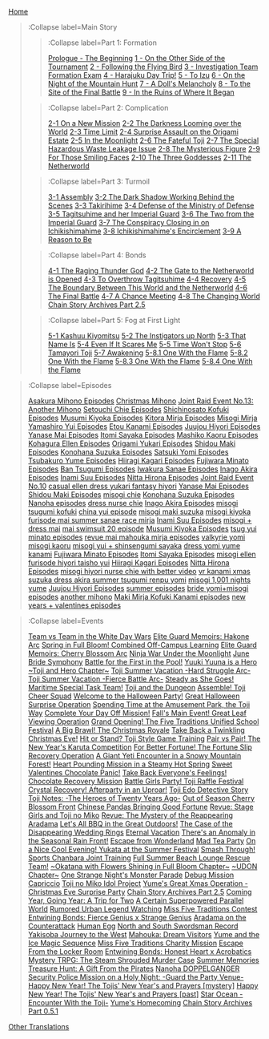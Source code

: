 [Home](/)
> :Collapse label=Main Story
> 
> > :Collapse label=Part 1: Formation
> > 
> > [Prologue - The Beginning](/docs/Prologue_-_The_Beginning)
> > [1 - On the Other Side of the Tournament](/docs/1_-_On_the_Other_Side_of_the_Tournament)
> > [2 - Following the Flying Bird](/docs/2_-_Following_the_Flying_Bird)
> > [3 - Investigation Team Formation Exam](/docs/3_-_Investigation_Team_Formation_Exam)
> > [4 - Harajuku Day Trip!](/docs/4_-_Harajuku_Day_Trip!)
> > [5 - To Izu](/docs/5_-_To_Izu)
> > [6 - On the Night of the Mountain Hunt](/docs/6_-_On_the_Night_of_the_Mountain_Hunt)
> > [7 - A Doll's Melancholy](/docs/7_-_A_Doll's_Melancholy)
> > [8 - To the Site of the Final Battle](/docs/8_-_To_the_Site_of_the_Final_Battle)
> > [9 - In the Ruins of Where It Began](/docs/9_-_In_the_Ruins_of_Where_It_Began)
>
> > :Collapse label=Part 2: Complication
> >
> > [2-1 On a New Mission](/docs/2-1_On_a_New_Mission)
> > [2-2 The Darkness Looming over the World](/docs/2-2_The_Darkness_Looming_over_the_World)
> > [2-3 Time Limit](/docs/2-3_Time_Limit)
> > [2-4 Surprise Assault on the Origami Estate](/docs/2-4_Surprise_Assault_on_the_Origami_Estate)
> > [2-5 In the Moonlight](/docs/2-5_In_the_Moonlight)
> > [2-6 The Fateful Toji](/docs/2-6_The_Fateful_Toji)
> > [2-7 The Special Hazardous Waste Leakage Issue](/docs/2-7_The_Special_Hazardous_Waste_Leakage_Issue)
> > [2-8 The Mysterious Figure](/docs/2-8_The_Mysterious_Figure)
> > [2-9 For Those Smiling Faces](/docs/2-9_For_Those_Smiling_Faces)
> > [2-10 The Three Goddesses](/docs/2-10_The_Three_Goddesses)
> > [2-11 The Netherworld](/docs/2-11_The_Netherworld)
>
> > :Collapse label=Part 3: Turmoil
> >
> > [3-1 Assembly](/docs/3-1_Assembly)
> > [3-2 The Dark Shadow Working Behind the Scenes](/docs/3-2_The_Dark_Shadow_Working_Behind_the_Scenes)
> > [3-3 Takirihime](/docs/3-3_Takirihime)
> > [3-4 Defense of the Ministry of Defense](/docs/3-4_Defense_of_the_Ministry_of_Defense)
> > [3-5 Tagitsuhime and her Imperial Guard](/docs/3-5_Tagitsuhime_and_her_Imperial_Guard)
> > [3-6 The Two from the Imperial Guard](/docs/3-6_The_Two_from_the_Imperial_Guard)
> > [3-7 The Conspiracy Closing in on Ichikishimahime](/docs/3-7_The_Conspiracy_Closing_in_on_Ichikishimahime)
> > [3-8 Ichikishimahime's Encirclement](/docs/3-8_Ichikishimahime's_Encirclement)
> > [3-9 A Reason to Be](/docs/3-9_A_Reason_to_Be)
>
> > :Collapse label=Part 4: Bonds
> >
> > [4-1 The Raging Thunder God](/docs/4-1_The_Raging_Thunder_God)
> > [4-2 The Gate to the Netherworld is Opened](/docs/4-2_The_Gate_to_the_Netherworld_is_Opened)
> > [4-3 To Overthrow Tagitsuhime](/docs/4-3_To_Overthrow_Tagitsuhime)
> > [4-4 Recovery](/docs/4-4_Recovery)
> > [4-5 The Boundary Between This World and the Netherworld](/docs/4-5_The_Boundary_Between_This_World_and_the_Netherworld)
> > [4-6 The Final Battle](/docs/4-6_The_Final_Battle)
> > [4-7 A Chance Meeting](/docs/4-7_A_Chance_Meeting)
> > [4-8 The Changing World](/docs/4-8_The_Changing_World)
> > [Chain Story Archives Part 2.5](/docs/Chain_Story_Archives_Part_2.5)
>
> > :Collapse label=Part 5: Fog at First Light
> >
> > [5-1 Kashuu Kiyomitsu](/docs/5-1_Kashuu_Kiyomitsu)
> > [5-2 The Instigators up North](/docs/5-2_The_Instigators_up_North)
> > [5-3 That Name Is](/docs/5-3_That_Name_Is)
> > [5-4 Even If It Scares Me](/docs/5-4_Even_If_It_Scares_Me)
> > [5-5 Time Won't Stop](/docs/5-5_Time_Won't_Stop)
> > [5-6 Tamayori Toji](/docs/5-6_Tamayori_Toji)
> > [5-7 Awakening](/docs/5-7_Awakening)
> > [5-8.1 One With the Flame](/docs/5-8.1_One_With_the_Flame)
> > [5-8.2 One With the Flame](/docs/5-8.2_One_With_the_Flame)
> > [5-8.3 One With the Flame](/docs/5-8.3_One_With_the_Flame)
> > [5-8.4 One With the Flame](/docs/5-8.4_One_With_the_Flame)

> :Collapse label=Episodes
> 
> [Asakura Mihono Episodes](/docs/Asakura_Mihono_Episodes)
> [Christmas Mihono](/docs/Christmas_Mihono)
> [Joint Raid Event No.13: Another Mihono](/docs/Joint_Raid_Event_No.13:_Another_Mihono)
> [Setouchi Chie Episodes](/docs/Setouchi_Chie_Episodes)
> [Shichinosato Kofuki Episodes](/docs/Shichinosato_Kofuki_Episodes)
> [Musumi Kiyoka Episodes](/docs/Musumi_Kiyoka_Episodes)
> [Kitora Mirja Episodes](/docs/Kitora_Mirja_Episodes)
> [Misogi Mirja](/docs/Misogi_Mirja)
> [Yamashiro Yui Episodes](/docs/Yamashiro_Yui_Episodes)
> [Etou Kanami Episodes](/docs/Etou_Kanami_Episodes)
> [Juujou Hiyori Episodes](/docs/Juujou_Hiyori_Episodes)
> [Yanase Mai Episodes](/docs/Yanase_Mai_Episodes)
> [Itomi Sayaka Episodes](/docs/Itomi_Sayaka_Episodes)
> [Mashiko Kaoru Episodes](/docs/Mashiko_Kaoru_Episodes)
> [Kohagura Ellen Episodes](/docs/Kohagura_Ellen_Episodes)
> [Origami Yukari Episodes](/docs/Origami_Yukari_Episodes)
> [Shidou Maki Episodes](/docs/Shidou_Maki_Episodes)
> [Konohana Suzuka Episodes](/docs/Konohana_Suzuka_Episodes)
> [Satsuki Yomi Episodes](/docs/Satsuki_Yomi_Episodes)
> [Tsubakuro Yume Episodes](/docs/Tsubakuro_Yume_Episodes)
> [Hiiragi Kagari Episodes](/docs/Hiiragi_Kagari_Episodes)
> [Fujiwara Minato Episodes](/docs/Fujiwara_Minato_Episodes)
> [Ban Tsugumi Episodes](/docs/Ban_Tsugumi_Episodes)
> [Iwakura Sanae Episodes](/docs/Iwakura_Sanae_Episodes)
> [Inago Akira Episodes](/docs/Inago_Akira_Episodes)
> [Inami Suu Episodes](/docs/Inami_Suu_Episodes)
> [Nitta Hirona Episodes](/docs/Nitta_Hirona_Episodes)
> [Joint Raid Event No.10](/docs/Joint_Raid_Event_No.10)
> [casual ellen dress yukari fantasy hiyori](/docs/casual_ellen_dress_yukari_fantasy_hiyori)
> [Yanase Mai Episodes](/docs/Yanase_Mai_Episodes)
> [Shidou Maki Episodes](/docs/Shidou_Maki_Episodes)
> [misogi chie](/docs/misogi_chie)
> [Konohana Suzuka Episodes](/docs/Konohana_Suzuka_Episodes)
> [Nanoha episodes](/docs/Nanoha_episodes)
> [dress nurse chie](/docs/dress_nurse_chie)
> [Inago Akira Episodes](/docs/Inago_Akira_Episodes)
> [misogi tsugumi kofuki](/docs/misogi_tsugumi_kofuki)
> [china yui episode](/docs/china_yui_episode)
> [misogi maki suzuka](/docs/misogi_maki_suzuka)
> [misogi kiyoka furisode mai summer sanae race mirja](/docs/misogi_kiyoka_furisode_mai_summer_sanae_race_mirja)
> [Inami Suu Episodes](/docs/Inami_Suu_Episodes)
> [misogi + dress mai](/docs/misogi_+_dress_mai)
> [mai swimsuit 20 episode](/docs/mai_swimsuit_20_episode)
> [Musumi Kiyoka Episodes](/docs/Musumi_Kiyoka_Episodes)
> [tsug yui minato episodes](/docs/tsug_yui_minato_episodes)
> [revue mai mahouka mirja episodes](/docs/revue_mai_mahouka_mirja_episodes)
> [valkyrie yomi misogi kaoru](/docs/valkyrie_yomi_misogi_kaoru)
> [misogi yui + shinsengumi sayaka](/docs/misogi_yui_+_shinsengumi_sayaka)
> [dress yomi yume kanami](/docs/dress_yomi_yume_kanami)
> [Fujiwara Minato Episodes](/docs/Fujiwara_Minato_Episodes)
> [Itomi Sayaka Episodes](/docs/Itomi_Sayaka_Episodes)
> [misogi ellen furisode hiyori taisho yui](/docs/misogi_ellen_furisode_hiyori_taisho_yui)
> [Hiiragi Kagari Episodes](/docs/Hiiragi_Kagari_Episodes)
> [Nitta Hirona Episodes](/docs/Nitta_Hirona_Episodes)
> [misogi hiyori nurse chie with better video](/docs/misogi_hiyori_nurse_chie_with_better_video)
> [vr kanami xmas suzuka dress akira summer tsugumi renpu yomi](/docs/vr_kanami_xmas_suzuka_dress_akira_summer_tsugumi_renpu_yomi)
> [misogi 1,001 nights yume](/docs/misogi_1,001_nights_yume)
> [Juujou Hiyori Episodes](/docs/Juujou_Hiyori_Episodes)
> [summer episodes](/docs/summer_episodes)
> [bride yomi+misogi episodes](/docs/bride_yomi+misogi_episodes)
> [another mihono](/docs/another_mihono)
> [Maki Mirja Kofuki Kanami episodes](/docs/Maki_Mirja_Kofuki_Kanami_episodes)
> [new years + valentines episodes](/docs/new_years_+_valentines_episodes)

> :Collapse label=Events
> 
> [Team vs Team in the White Day Wars](/docs/Team_vs_Team_in_the_White_Day_Wars)
> [Elite Guard Memoirs: Hakone Arc](/docs/Elite_Guard_Memoirs:_Hakone_Arc)
> [Spring in Full Bloom! Combined Off-Campus Learning](/docs/Spring_in_Full_Bloom!_Combined_Off-Campus_Learning)
> [Elite Guard Memoirs: Cherry Blossom Arc](/docs/Elite_Guard_Memoirs:_Cherry_Blossom_Arc)
> [Ninja War Under the Moonlight](/docs/Ninja_War_Under_the_Moonlight)
> [June Bride Symphony](/docs/June_Bride_Symphony)
> [Battle for the First in the Pool!](/docs/Battle_for_the_First_in_the_Pool!)
> [Yuuki Yuuna is a Hero \~Toji and Hero Chapter\~](/docs/Yuuki_Yuuna_is_a_Hero_~Toji_and_Hero_Chapter~)
> [Toji Summer Vacation -Hard Struggle Arc-](/docs/Toji_Summer_Vacation_-Hard_Struggle_Arc-)
> [Toji Summer Vacation -Fierce Battle Arc-](/docs/Toji_Summer_Vacation_-Fierce_Battle_Arc-)
> [Steady as She Goes! Maritime Special Task Team!](/docs/Steady_as_She_Goes!_Maritime_Special_Task_Team!)
> [Toji and the Dungeon](/docs/Toji_and_the_Dungeon)
> [Assemble! Toji Cheer Squad](/docs/Assemble!_Toji_Cheer_Squad)
> [Welcome to the Halloween Party!](/docs/Welcome_to_the_Halloween_Party!)
> [Great Halloween Surprise Operation](/docs/Great_Halloween_Surprise_Operation)
> [Spending Time at the Amusement Park, the Toji Way](/docs/Spending_Time_at_the_Amusement_Park,_the_Toji_Way)
> [Complete Your Day Off Mission!](/docs/Complete_Your_Day_Off_Mission!)
> [Fall's Main Event! Great Leaf Viewing Operation](/docs/Fall's_Main_Event!_Great_Leaf_Viewing_Operation)
> [Grand Opening! The Five Traditions Unified School Festival](/docs/Grand_Opening!_The_Five_Traditions_Unified_School_Festival)
> [A Big Brawl! The Christmas Royale](/docs/A_Big_Brawl!_The_Christmas_Royale)
> [Take Back a Twinkling Christmas Eve!](/docs/Take_Back_a_Twinkling_Christmas_Eve!)
> [Hit or Stand? Toji Style Game Training](/docs/Hit_or_Stand?_Toji_Style_Game_Training)
> [Pair vs Pair! The New Year's Karuta Competition](/docs/Pair_vs_Pair!_The_New_Year's_Karuta_Competition)
> [For Better Fortune! The Fortune Slip Recovery Operation](/docs/For_Better_Fortune!_The_Fortune_Slip_Recovery_Operation)
> [A Giant Yeti Encounter in a Snowy Mountain Forest!](/docs/A_Giant_Yeti_Encounter_in_a_Snowy_Mountain_Forest!)
> [Heart Pounding Mission in a Steamy Hot Spring](/docs/Heart_Pounding_Mission_in_a_Steamy_Hot_Spring)
> [Sweet Valentines Chocolate Panic!](/docs/Sweet_Valentines_Chocolate_Panic!)
> [Take Back Everyone's Feelings! Chocolate Recovery Mission](/docs/Take_Back_Everyone's_Feelings!_Chocolate_Recovery_Mission)
> [Battle Girls Party! Toji Raffle Festival](/docs/Battle_Girls_Party!_Toji_Raffle_Festival)
> [Crystal Recovery! Afterparty in an Uproar!](/docs/Crystal_Recovery!_Afterparty_in_an_Uproar!)
> [Toji Edo Detective Story](/docs/Toji_Edo_Detective_Story)
> [Toji Notes: -The Heroes of Twenty Years Ago-](/docs/Toji_Notes:_-The_Heroes_of_Twenty_Years_Ago-)
> [Out of Season Cherry Blossom Front](/docs/Out_of_Season_Cherry_Blossom_Front)
> [Chinese Pandas Bringing Good Fortune](/docs/Chinese_Pandas_Bringing_Good_Fortune)
> [Revue: Stage Girls and Toji no Miko](/docs/Revue:_Stage_Girls_and_Toji_no_Miko)
> [Revue: The Mystery of the Reappearing Aradama](/docs/Revue:_The_Mystery_of_the_Reappearing_Aradama)
> [Let's All BBQ in the Great Outdoors!](/docs/Let's_All_BBQ_in_the_Great_Outdoors!)
> [The Case of the Disappearing Wedding Rings](/docs/The_Case_of_the_Disappearing_Wedding_Rings)
> [Eternal Vacation](/docs/Eternal_Vacation)
> [There's an Anomaly in the Seasonal Rain Front!](/docs/There's_an_Anomaly_in_the_Seasonal_Rain_Front!)
> [Escape from Wonderland](/docs/Escape_from_Wonderland)
> [Mad Tea Party](/docs/Mad_Tea_Party)
> [On a Nice Cool Evening! Yukata at the Summer Festival](/docs/On_a_Nice_Cool_Evening!_Yukata_at_the_Summer_Festival)
> [Smash Through! Sports Chanbara Joint Training](/docs/Smash_Through!_Sports_Chanbara_Joint_Training)
> [Full Summer Beach Lounge Rescue Team!](/docs/Full_Summer_Beach_Lounge_Rescue_Team!)
> [\~Okatana with Flowers Shining in Full Bloom Chapter\~](/docs/~Okatana_with_Flowers_Shining_in_Full_Bloom_Chapter~)
> [\~UDON Chapter\~](/docs/~UDON_Chapter~)
> [One Strange Night's Monster Parade](/docs/One_Strange_Night's_Monster_Parade)
> [Debug Mission Capriccio](/docs/Debug_Mission_Capriccio)
> [Toji no Miko Idol Project](/docs/Toji_no_Miko_Idol_Project)
> [Yume's Great Xmas Operation - Christmas Eve Surprise Party](/docs/Yume's_Great_Xmas_Operation_-_Christmas_Eve_Surprise_Party)
> [Chain Story Archives Part 2.5](/docs/Chain_Story_Archives_Part_2.5)
> [Coming Year, Going Year: A Trip for Two](/docs/Coming_Year,_Going_Year:_A_Trip_for_Two)
> [A Certain Superpowered Parallel World](/docs/A_Certain_Superpowered_Parallel_World)
> [Rumored Urban Legend Watching](/docs/Rumored_Urban_Legend_Watching)
> [Miss Five Traditions Contest](/docs/Miss_Five_Traditions_Contest)
> [Entwining Bonds: Fierce Genius x Strange Genius](/docs/Entwining_Bonds:_Fierce_Genius_x_Strange_Genius)
> [Aradama on the Counterattack](/docs/Aradama_on_the_Counterattack)
> [Human Egg](/docs/Human_Egg)
> [North and South Swordsman Record](/docs/North_and_South_Swordsman_Record)
> [Yakisoba Journey to the West](/docs/Yakisoba_Journey_to_the_West)
> [Mahouka: Dream Visitors](/docs/Mahouka:_Dream_Visitors)
> [Yume and the Ice Magic Sequence](/docs/Yume_and_the_Ice_Magic_Sequence)
> [Miss Five Traditions Charity Mission](/docs/Miss_Five_Traditions_Charity_Mission)
> [Escape From the Locker Room](/docs/Escape_From_the_Locker_Room)
> [Entwining Bonds: Honest Heart x Acrobatics](/docs/Entwining_Bonds:_Honest_Heart_x_Acrobatics)
> [Mystery TRPG: The Steam Shrouded Murder Case](/docs/Mystery_TRPG:_The_Steam_Shrouded_Murder_Case)
> [Summer Memories](/docs/Summer_Memories)
> [Treasure Hunt: A Gift From the Pirates](/docs/Treasure_Hunt:_A_Gift_From_the_Pirates)
> [Nanoha DOPPELGANGER](/docs/Nanoha_DOPPELGANGER)
> [Security Police Mission on a Holy Night: -Guard the Party Venue-](/docs/Security_Police_Mission_on_a_Holy_Night:_-Guard_the_Party_Venue-)
> [Happy New Year! The Tojis' New Year's and Prayers [mystery]](/docs/Happy_New_Year!_The_Tojis'_New_Year's_and_Prayers_[mystery])
> [Happy New Year! The Tojis' New Year's and Prayers [past]](/docs/Happy_New_Year!_The_Tojis'_New_Year's_and_Prayers_[past])
> [Star Ocean -Encounter With the Toji-](/docs/Star_Ocean_-Encounter_With_the_Toji-)
> [Yume's Homecoming](/docs/Yume's_Homecoming)
> [Chain Story Archives Part 0.5.1](/docs/Chain_Story_Archives_Part_0.5.1)

[Other Translations](/other)
